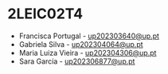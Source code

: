# 2LEIC02T4
- Francisca Portugal - up202303640@up.pt
- Gabriela Silva - up202304064@up.pt
- Maria Luiza Vieira - up202304306@up.pt
- Sara García - up202306877@up.pt